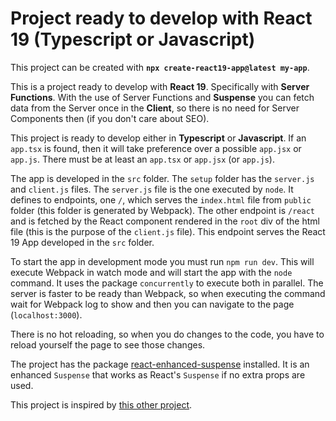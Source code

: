 # Project ready to develop with React 19 (Typescript or Javascript)

This project can be created with **`npx create-react19-app@latest my-app`**.

This is a project ready to develop with **React 19**. Specifically with **Server Functions**. With the use of Server Functions and **Suspense** you can fetch data from the Server once in the **Client**, so there is no need for Server Components then (if you don't care about SEO).

This project is ready to develop either in **Typescript** or **Javascript**. If an `app.tsx` is found, then it will take preference over a possible `app.jsx` or `app.js`. There must be at least an `app.tsx` or `app.jsx` (or `app.js`).

The app is developed in the `src` folder. The `setup` folder has the `server.js` and `client.js` files. The `server.js` file is the one executed by `node`. It defines to endpoints, one `/`, which serves the `index.html` file from `public` folder (this folder is generated by Webpack). The other endpoint is `/react` and is fetched by the React component rendered in the `root` div of the html file (this is the purpose of the `client.js` file). This endpoint serves the React 19 App developed in the `src` folder.

To start the app in development mode you must run `npm run dev`. This will execute Webpack in watch mode and will start the app with the `node` command. It uses the package `concurrently` to execute both in parallel. The server is faster to be ready than Webpack, so when executing the command wait for Webpack log to show and then you can navigate to the page (`localhost:3000`).

There is no hot reloading, so when you do changes to the code, you have to reload yourself the page to see those changes.

The project has the package [react-enhanced-suspense](https://www.npmjs.com/package/react-enhanced-suspense) installed. It is an enhanced `Suspense` that works as React's `Suspense` if no extra props are used.

This project is inspired by [this other project](https://github.com/adamjberg/react-server-components).
